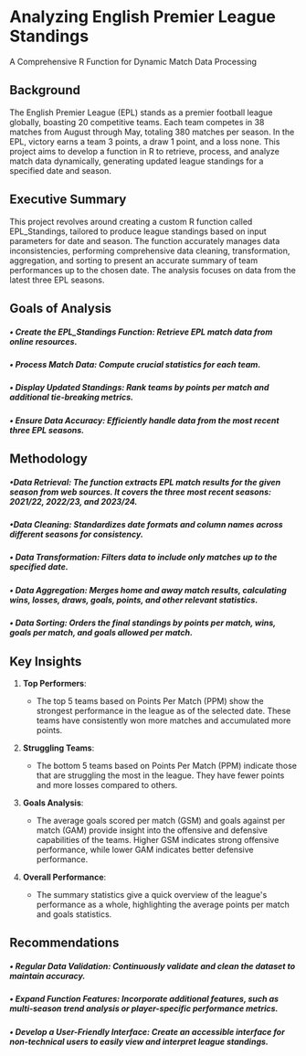 #  Analyzing English Premier League Standings

A Comprehensive R Function for Dynamic Match Data Processing

## Background
The English Premier League (EPL) stands as a premier football league globally, boasting 20 competitive teams. Each team competes in 38 matches from August through May, totaling 380 matches per season. In the EPL, victory earns a team 3 points, a draw 1 point, and a loss none. This project aims to develop a function in R to retrieve, process, and analyze match data dynamically, generating updated league standings for a specified date and season.

## Executive Summary
This project revolves around creating a custom R function called EPL_Standings, tailored to produce league standings based on input parameters for date and season. The function accurately manages data inconsistencies, performing comprehensive data cleaning, transformation, aggregation, and sorting to present an accurate summary of team performances up to the chosen date. The analysis focuses on data from the latest three EPL seasons.

## Goals of Analysis
  ##### • Create the EPL_Standings Function: Retrieve EPL match data from online resources.
  ##### • Process Match Data: Compute crucial statistics for each team.
  ##### • Display Updated Standings: Rank teams by points per match and additional tie-breaking metrics.
  ##### • Ensure Data Accuracy: Efficiently handle data from the most recent three EPL seasons.

## Methodology
##### •Data Retrieval: The function extracts EPL match results for the given season from web sources. It covers the three most recent seasons:   2021/22, 2022/23, and 2023/24.
##### •Data Cleaning: Standardizes date formats and column names across different seasons for consistency.
##### • Data Transformation: Filters data to include only matches up to the specified date.
##### • Data Aggregation: Merges home and away match results, calculating wins, losses, draws, goals, points, and other relevant statistics.
##### • Data Sorting: Orders the final standings by points per match, wins, goals per match, and goals allowed per match.


## Key Insights

1. **Top Performers**:
   - The top 5 teams based on Points Per Match (PPM) show the strongest performance in the league as of the selected date. These teams have consistently won more matches and accumulated more points.
   
2. **Struggling Teams**:
   - The bottom 5 teams based on Points Per Match (PPM) indicate those that are struggling the most in the league. They have fewer points and more losses compared to others.
   
3. **Goals Analysis**:
   - The average goals scored per match (GSM) and goals against per match (GAM) provide insight into the offensive and defensive capabilities of the teams. Higher GSM indicates strong offensive performance, while lower GAM indicates better defensive performance.

4. **Overall Performance**:
   - The summary statistics give a quick overview of the league's performance as a whole, highlighting the average points per match and goals statistics.


## Recommendations
##### • Regular Data Validation: Continuously validate and clean the dataset to maintain accuracy.
##### • Expand Function Features: Incorporate additional features, such as multi-season trend analysis or player-specific performance metrics.
##### • Develop a User-Friendly Interface: Create an accessible interface for non-technical users to easily view and interpret league standings.
